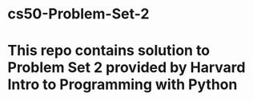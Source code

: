 # cs50-Problem-Set-2
# This repo contains solution to Problem Set 2 provided by Harvard Intro to Programming with Python